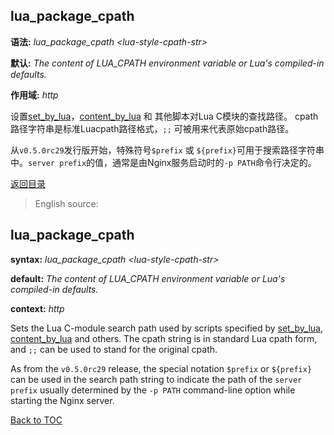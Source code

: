lua_package_cpath
-----------------

**语法:** *lua_package_cpath &lt;lua-style-cpath-str&gt;*

**默认:** *The content of LUA_CPATH environment variable or Lua's compiled-in defaults.*

**作用域:** *http*

设置[set_by_lua](#set_by_lua)，[content_by_lua](#content_by_lua) 和 其他脚本对Lua C模块的查找路径。 cpath路径字符串是标准Luacpath路径格式，`;;` 可被用来代表原始cpath路径。

从`v0.5.0rc29`发行版开始，特殊符号`$prefix` 或 `${prefix}`可用于搜索路径字符串中。`server prefix`的值，通常是由Nginx服务启动时的`-p PATH`命令行决定的。

[返回目录](#directives)

> English source:

lua_package_cpath
-----------------

**syntax:** *lua_package_cpath &lt;lua-style-cpath-str&gt;*

**default:** *The content of LUA_CPATH environment variable or Lua's compiled-in defaults.*

**context:** *http*

Sets the Lua C-module search path used by scripts specified by [set_by_lua](#set_by_lua),
[content_by_lua](#content_by_lua) and others. The cpath string is in standard Lua cpath form, and `;;`
can be used to stand for the original cpath.

As from the `v0.5.0rc29` release, the special notation `$prefix` or `${prefix}` can be used in the search path string to indicate the path of the `server prefix` usually determined by the `-p PATH` command-line option while starting the Nginx server.

[Back to TOC](#directives)


